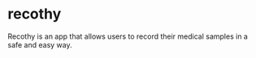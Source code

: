 # recothy
Recothy is an app that allows users to record their medical samples in a safe and easy way.
